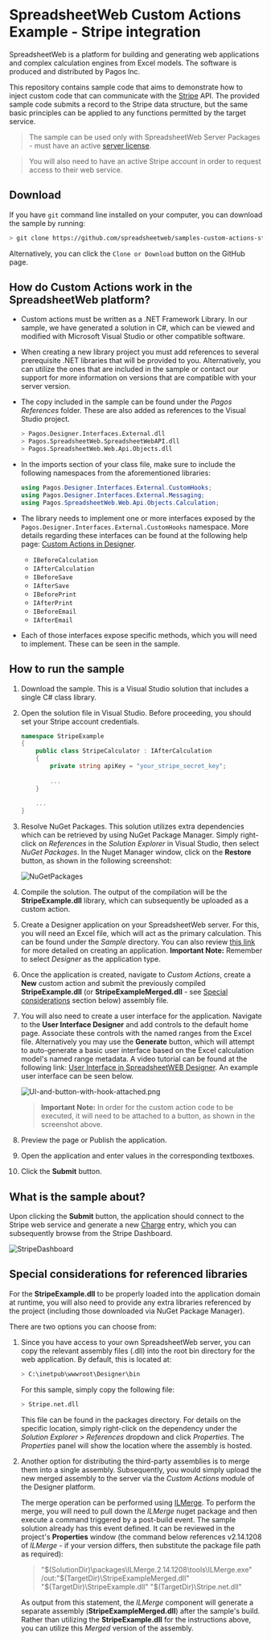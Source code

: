 # SpreadsheetWeb Custom Actions Example - Stripe integration

SpreadsheetWeb is a platform for building and generating web applications and complex calculation engines from Excel models. The software is produced and distributed by Pagos Inc.

This repository contains sample code that aims to demonstrate how to inject custom code that can communicate with the [Stripe](https://stripe.com) API. The provided sample code submits a record to the Stripe data structure, but the same basic principles can be applied to any functions permitted by the target service.

> The sample can be used only with SpreadsheetWeb Server Packages - must have an active [server license](https://www.spreadsheetweb.com/server-pricing/).

> You will also need to have an active Stripe account in order to request access to their web service. 

## Download

If you have `git` command line installed on your computer, you can download the sample by running:

```bash
> git clone https://github.com/spreadsheetweb/samples-custom-actions-stripe
```

Alternatively, you can click the `Clone or Download` button on the GitHub page.

## How do Custom Actions work in the SpreadsheetWeb platform?

- Custom actions must be written as a .NET Framework Library. In our sample, we have generated a solution in C#, which can be viewed and modified with Microsoft Visual Studio or other compatible software.
- When creating a new library project you must add references to several prerequisite .NET libraries that will be provided to you. Alternatively, you can utilize the ones that are included in the sample or contact our support for more information on versions that are compatible with your server version.
- The copy included in the sample can be found under the _Pagos References_ folder. These are also added as references to the Visual Studio project.

    ```bash
    > Pagos.Designer.Interfaces.External.dll
    > Pagos.SpreadsheetWeb.SpreadsheetWebAPI.dll
    > Pagos.SpreadsheetWeb.Web.Api.Objects.dll
    ```

- In the imports section of your class file, make sure to include the following namespaces from the aforementioned libraries:

    ```C#
    using Pagos.Designer.Interfaces.External.CustomHooks;
    using Pagos.Designer.Interfaces.External.Messaging;
    using Pagos.SpreadsheetWeb.Web.Api.Objects.Calculation;
    ```

- The library needs to implement one or more interfaces exposed by the `Pagos.Designer.Interfaces.External.CustomHooks` namespace. More details regarding these interfaces can be found at the following help page: [Custom Actions in Designer](https://pagosinc.atlassian.net/wiki/spaces/SSWEB/pages/501186561/Custom+Actions+in+Designer).

    - `IBeforeCalculation`
    - `IAfterCalculation`
    - `IBeforeSave`
    - `IAfterSave`
    - `IBeforePrint`
    - `IAfterPrint`
    - `IBeforeEmail`
    - `IAfterEmail`

- Each of those interfaces expose specific methods, which you will need to implement. These can be seen in the sample.

## How to run the sample

1. Download the sample. This is a Visual Studio solution that includes a single C# class library.
2. Open the solution file in Visual Studio. Before proceeding, you should set your Stripe account credentials.

    ```C#
    namespace StripeExample
    {
        public class StripeCalculator : IAfterCalculation
        {
            private string apiKey = "your_stripe_secret_key";
            
            ...
        }
        
        ...
    }    
    ```

3. Resolve NuGet Packages. This solution utilizes extra dependencies which can be retrieved by using NuGet Package Manager. Simply right-click on _References_ in the _Solution Explorer_ in Visual Studio, then select _NuGet Packages_. In the Nuget Manager window, click on the **Restore** button, as shown in the following screenshot:

    ![NuGetPackages](./Images/NuGetPackages.png)
    
4. Compile the solution. The output of the compilation will be the **StripeExample.dll** library, which can subsequently be uploaded as a custom action.
5. Create a Designer application on your SpreadsheetWeb server. For this, you will need an Excel file, which will act as the primary calculation. This can be found under the _Sample_ directory. You can also review [this link](https://pagosinc.atlassian.net/wiki/spaces/SSWEB/pages/35954/Custom+Applications) for more detailed on creating an application. **Important Note:** Remember to select  _Designer_ as the application type.
6. Once the application is created, navigate to _Custom Actions_, create a **New** custom action and submit the previously compiled **StripeExample.dll** (or **StripeExampleMerged.dll** - see [Special considerations](#special-considerations-for-referenced-libraries) section below) assembly file.
7. You will also need to create a user interface for the application. Navigate to the **User Interface Designer** and add controls to the default home page. Associate these controls with the named ranges from the Excel file. Alternatively you may use the **Generate** button, which will attempt to auto-generate a basic user interface based on the Excel calculation model's named range metadata. A video tutorial can be found at the following link: [User Interface in SpreadsheetWEB Designer](https://www.spreadsheetweb.com/project/user-interface-designer/). An example user interface can be seen below.

    ![UI-and-button-with-hook-attached.png](./Images/UI-and-button-with-hook-attached.png)
    
    > **Important Note:** In order for the custom action code to be executed, it will need to be attached to a button, as shown in the screenshot above. 
    
8. Preview the page or Publish the application.
9. Open the application and enter values in the corresponding textboxes.
10. Click the **Submit** button.

## What is the sample about?

Upon clicking the **Submit** button, the application should connect to the Stripe web service and generate a new [Charge](https://stripe.com/docs/api#create_charge) entry, which you can subsequently browse from the Stripe Dashboard.

![StripeDashboard](./Images/StripeDashboard.PNG)

## Special considerations for referenced libraries

For the **StripeExample.dll** to be properly loaded into the application domain at runtime, you will also need to provide any extra libraries referenced by the project (including those downloaded via NuGet Package Manager). 

There are two options you can choose from:

1. Since you have access to your own SpreadsheetWeb server, you can copy the relevant assembly files (.dll) into the root bin directory for the web application. By default, this is located at:

    ```bash
    > C:\inetpub\wwwroot\Designer\bin
    ```
    
    For this sample, simply copy the following file:
    
    ```bash
    > Stripe.net.dll
    ```
    
    This file can be found in the packages directory. For details on the specific location, simply right-click on the dependency under the _Solution Explorer > References_ dropdown and click _Properties_. The _Properties_ panel will show the location where the assembly is hosted.
    
2. Another option for distributing the third-party assemblies is to merge them into a single assembly. Subsequently, you would simply upload the new merged assembly to the server via the _Custom Actions_ module of the Designer platform.

    The merge operation can be performed using [ILMerge](https://www.nuget.org/packages/ilmerge). To perform the merge, you will need to pull down the _ILMerge_ nuget package and then execute a command triggered by a post-build event. The sample solution already has this event defined. It can be reviewed in the project's **Properties** window (the command below references v2.14.1208 of _ILMerge_ - if your version differs, then substitute the package file path as required):

    > "$(SolutionDir)\packages\ILMerge.2.14.1208\tools\ILMerge.exe" /out:"$(TargetDir)\StripeExampleMerged.dll" "$(TargetDir)\StripeExample.dll" "$(TargetDir)\Stripe.net.dll"
    
    As output from this statement, the _ILMerge_ component will generate a separate assembly (**StripeExampleMerged.dll**) after the sample's build. Rather than utilizing the **StripeExample.dll** for the instructions above, you can utilize this _Merged_ version of the assembly.
    
    

